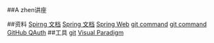 ##A zhen讲座

##资料
[Spirng 文档](https://spring.io)
[Spring 文档](https://spring.io/guides)
[Spring Web](https://spring.io/guides/gs/serving-web-content/)
[git command](https://www.runoob.com/git/git-workspace-index-repo.html)
[git command](https://blog.csdn.net/themagickeyjianan/article/details/79683980)
[GitHub QAuth](https://developer.github.com/apps/building-github-apps/)
##工具
[git](https://git-scm.com/)
[Visual Paradigm](https://www.visual-paradigm.com)